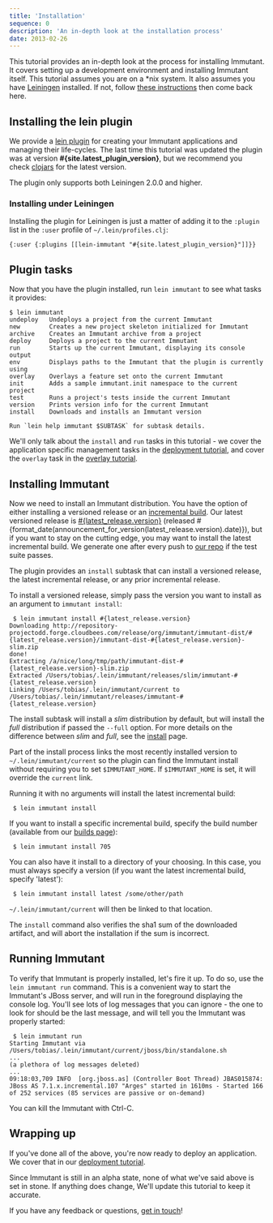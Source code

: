 ```yaml
---
title: 'Installation'
sequence: 0
description: 'An in-depth look at the installation process'
date: 2013-02-26
---
```


This tutorial provides an in-depth look at the process for installing Immutant.
It covers setting up a development environment and installing
Immutant itself. This tutorial assumes you are on a *nix system. It also assumes you have 
[Leiningen] installed. If not, follow [these instructions] then come back here.

## Installing the lein plugin

We provide a [lein plugin] for creating your Immutant applications and
managing their life-cycles. The last time this tutorial was updated
the plugin was at version **#{site.latest_plugin_version}**, but we
recommend you check [clojars] for the latest version.

The plugin only supports both Leiningen 2.0.0 and higher. 

### Installing under Leiningen

Installing the plugin for Leiningen is just a matter of adding it to the
`:plugin` list in the `:user` profile of `~/.lein/profiles.clj`:

    {:user {:plugins [[lein-immutant "#{site.latest_plugin_version}"]]}}
    

## Plugin tasks

Now that you have the plugin installed, run `lein immutant` to see what tasks it provides:

    $ lein immutant
    undeploy   Undeploys a project from the current Immutant
    new        Creates a new project skeleton initialized for Immutant
    archive    Creates an Immutant archive from a project
    deploy     Deploys a project to the current Immutant
    run        Starts up the current Immutant, displaying its console output
    env        Displays paths to the Immutant that the plugin is currently using
    overlay    Overlays a feature set onto the current Immutant
    init       Adds a sample immutant.init namespace to the current project
    test       Runs a project's tests inside the current Immutant
    version    Prints version info for the current Immutant
    install    Downloads and installs an Immutant version

    Run `lein help immutant $SUBTASK` for subtask details.

We'll only talk about the `install` and `run` tasks in this tutorial -
we cover the application specific management tasks in the [deployment tutorial], 
and cover the `overlay` task in the [overlay tutorial].

## Installing Immutant

Now we need to install an Immutant distribution. You have the option of either 
installing a versioned release or an [incremental build]. Our latest versioned release
is [#{latest_release.version}](#{announcement_for_version(latest_release.version).url})
(released #{format_date(announcement_for_version(latest_release.version).date)}), but if
you want to stay on the cutting edge, you may want to install the latest incremental
build. We generate one after every push to [our repo] if the test suite passes.

The plugin provides an `install` subtask that can install a versioned release,
the latest incremental release, or any prior incremental release.

To install a versioned release, simply pass the version you want to install
as an argument to `immutant install`:

     $ lein immutant install #{latest_release.version}
    Downloading http://repository-projectodd.forge.cloudbees.com/release/org/immutant/immutant-dist/#{latest_release.version}/immutant-dist-#{latest_release.version}-slim.zip
    done!                                                                           
    Extracting /a/nice/long/tmp/path/immutant-dist-#{latest_release.version}-slim.zip
    Extracted /Users/tobias/.lein/immutant/releases/slim/immutant-#{latest_release.version}
    Linking /Users/tobias/.lein/immutant/current to /Users/tobias/.lein/immutant/releases/immutant-#{latest_release.version}

The install subtask will install a *slim* distribution by default, but
will install the *full* distribution if passed the `--full`
option. For more details on the difference between *slim* and *full*,
see the [install](/install) page.

Part of the install process links the most recently installed version to 
`~/.lein/immutant/current` so the plugin can find the Immutant install without
requiring you to set `$IMMUTANT_HOME`. If `$IMMUTANT_HOME` is set, it will
override the `current` link. 

Running it with no arguments will install the latest incremental build:

     $ lein immutant install 
     
If you want to install a specific incremental build, specify the build number
(available from our [builds page][incremental build]):

     $ lein immutant install 705
    
You can also have it install to a directory of your choosing. In this case, you must
always specify a version (if you want the latest incremental build, specify 
'latest'):

     $ lein immutant install latest /some/other/path
    
`~/.lein/immutant/current` will then be linked to that location.

The `install` command also verifies the sha1 sum of the downloaded artifact, and
will abort the installation if the sum is incorrect.

## Running Immutant

To verify that Immutant is properly installed, let's fire it up. To do so, 
use the `lein immutant run` command. This is a convenient way to start the Immutant's 
JBoss server, and will run in the foreground displaying the console log. 
You'll see lots of log messages that you can ignore - the
one to look for should be the last message, and will tell you the Immutant was properly
started:

     $ lein immutant run
    Starting Immutant via /Users/tobias/.lein/immutant/current/jboss/bin/standalone.sh
    ...
    (a plethora of log messages deleted)
    ...
    09:18:03,709 INFO  [org.jboss.as] (Controller Boot Thread) JBAS015874: JBoss AS 7.1.x.incremental.107 "Arges" started in 1610ms - Started 166 of 252 services (85 services are passive or on-demand)
    
You can kill the Immutant with Ctrl-C.

## Wrapping up

If you've done all of the above, you're now ready to deploy an application. We
cover that in our [deployment tutorial]. 

Since Immutant is still in an alpha state, none of what we've
said above is set in stone. If anything does change, We'll update this tutorial
to keep it accurate. 

If you have any feedback or questions, [get in touch]! 

[Leiningen]: https://github.com/technomancy/leiningen
[these instructions]: https://github.com/technomancy/leiningen#readme
[lein plugin]: https://github.com/immutant/lein-immutant/
[clojars]: http://clojars.org/lein-immutant
[incremental build]: /builds
[our repo]: https://github.com/immutant/immutant
[latest incremental build]: http://immutant.org/builds/immutant-dist-slim.zip
[deployment tutorial]: ../deploying/
[overlay tutorial]: ../overlay/
[get in touch]: /community

